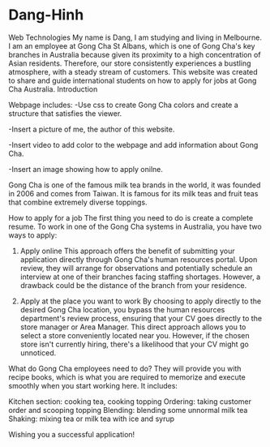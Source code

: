 # Dang-Hinh
Web Technologies
My name is Dang, I am studying and living in Melbourne. I am an employee at Gong Cha St Albans, which is one of Gong Cha's key branches in Australia because given its proximity to a high concentration of Asian residents. Therefore, our store consistently experiences a bustling atmosphere, with a steady stream of customers. This website was created to share and guide international students on how to apply for jobs at Gong Cha Australia.
Introduction

Webpage includes:
-Use css to create Gong Cha colors and create a structure that satisfies the viewer.

-Insert a picture of me, the author of this website.

-Insert video to add color to the webpage and add information about Gong Cha.

-Insert an image showing how to apply onilne.


Gong Cha is one of the famous milk tea brands in the world, it was founded in 2006 and comes from Taiwan. It is famous for its milk teas and fruit teas that combine extremely diverse toppings.

How to apply for a job
The first thing you need to do is create a complete resume. To work in one of the Gong Cha systems in Australia, you have two ways to apply:

1. Apply online
This approach offers the benefit of submitting your application directly through Gong Cha's human resources portal. Upon review, they will arrange for observations and potentially schedule an interview at one of their branches facing staffing shortages. However, a drawback could be the distance of the branch from your residence.

2. Apply at the place you want to work
By choosing to apply directly to the desired Gong Cha location, you bypass the human resources department's review process, ensuring that your CV goes directly to the store manager or Area Manager. This direct approach allows you to select a store conveniently located near you. However, if the chosen store isn't currently hiring, there's a likelihood that your CV might go unnoticed.

What do Gong Cha employees need to do?
They will provide you with recipe books, which is what you are required to memorize and execute smoothly when you start working here. It includes:

Kitchen section: cooking tea, cooking topping
Ordering: taking customer order and scooping topping
Blending: blending some unnormal milk tea
Shaking: mixing tea or milk tea with ice and syrup

Wishing you a successful application!
